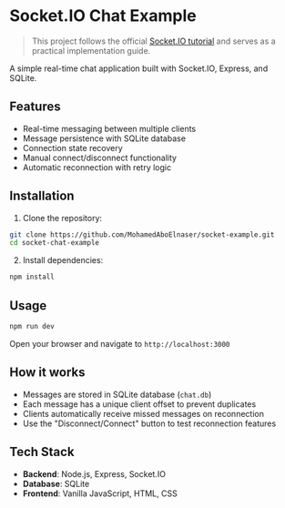 # Socket.IO Chat Example

> This project follows the official [Socket.IO tutorial](https://socket.io/get-started/chat) and serves as a practical implementation guide.

A simple real-time chat application built with Socket.IO, Express, and SQLite.

## Features

-   Real-time messaging between multiple clients
-   Message persistence with SQLite database
-   Connection state recovery
-   Manual connect/disconnect functionality
-   Automatic reconnection with retry logic

## Installation

1. Clone the repository:

```bash
git clone https://github.com/MohamedAboElnaser/socket-example.git
cd socket-chat-example
```

2. Install dependencies:

```bash
npm install
```

## Usage

```bash
npm run dev
```

Open your browser and navigate to `http://localhost:3000`

## How it works

-   Messages are stored in SQLite database (`chat.db`)
-   Each message has a unique client offset to prevent duplicates
-   Clients automatically receive missed messages on reconnection
-   Use the "Disconnect/Connect" button to test reconnection features

## Tech Stack

-   **Backend**: Node.js, Express, Socket.IO
-   **Database**: SQLite
-   **Frontend**: Vanilla JavaScript, HTML, CSS
